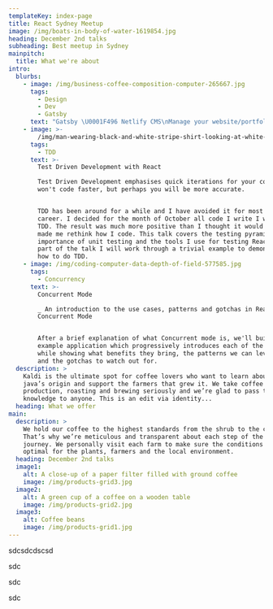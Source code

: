 ```yaml
---
templateKey: index-page
title: React Sydney Meetup
image: /img/boats-in-body-of-water-1619854.jpg
heading: December 2nd talks
subheading: Best meetup in Sydney
mainpitch:
  title: What we're about
intro:
  blurbs:
    - image: /img/business-coffee-composition-computer-265667.jpg
      tags:
        - Design
        - Dev
        - Gatsby
      text: "Gatsby \U0001F496 Netlify CMS\nManage your website/portfolio/blog/...you name it... content with ease.\n\nIn this talk I will show you how to: - set up Gatsby with Netlify CMS. - add content via Netlify CMS admin panel with different widgets (text, markdown, select, etc.). - query data with graphql layer in Gatsby and render the content. - workflow pushing new changes to the website."
    - image: >-
        /img/man-wearing-black-and-white-stripe-shirt-looking-at-white-212286.jpg
      tags:
        - TDD
      text: >-
        Test Driven Development with React

        Test Driven Development emphasises quick iterations for your code. You
        won't code faster, but perhaps you will be more accurate.


        TDD has been around for a while and I have avoided it for most of my
        career. I decided for the month of October all code I write I will do
        TDD. The result was much more positive than I thought it would be and
        made me rethink how I code. This talk covers the testing pyramid, the
        importance of unit testing and the tools I use for testing React. As
        part of the talk I will work through a trivial example to demonstrate
        how to do TDD.
    - image: /img/coding-computer-data-depth-of-field-577585.jpg
      tags:
        - Concurrency
      text: >-
        Concurrent Mode

        _ An introduction to the use cases, patterns and gotchas in React's
        Concurrent Mode


        After a brief explanation of what Concurrent mode is, we'll build an
        example application which progressively introduces each of the API's
        while showing what benefits they bring, the patterns we can leverage,
        and the gotchas to watch out for.
  description: >
    Kaldi is the ultimate spot for coffee lovers who want to learn about their
    java’s origin and support the farmers that grew it. We take coffee
    production, roasting and brewing seriously and we’re glad to pass that
    knowledge to anyone. This is an edit via identity...
  heading: What we offer
main:
  description: >
    We hold our coffee to the highest standards from the shrub to the cup.
    That’s why we’re meticulous and transparent about each step of the coffee’s
    journey. We personally visit each farm to make sure the conditions are
    optimal for the plants, farmers and the local environment.
  heading: December 2nd talks
  image1:
    alt: A close-up of a paper filter filled with ground coffee
    image: /img/products-grid3.jpg
  image2:
    alt: A green cup of a coffee on a wooden table
    image: /img/products-grid2.jpg
  image3:
    alt: Coffee beans
    image: /img/products-grid1.jpg
---
```

sdcsdcdscsd

sdc

sdc

sdc
